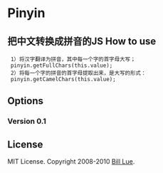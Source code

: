Pinyin
=========
把中文转换成拼音的JS
How to use
----------

	 1）将汉字翻译为拼音，其中每一个字的首字母大写；
	 pinyin.getFullChars(this.value);
	 2）将每一个字的拼音的首字母提取出来，是大写的形式：
	 pinyin.getCamelChars(this.value);

Options
-------

### Version 0.1

License
-------

MIT License. Copyright 2008-2010 [Bill Lue](http://moodemo.appspot.com/).
